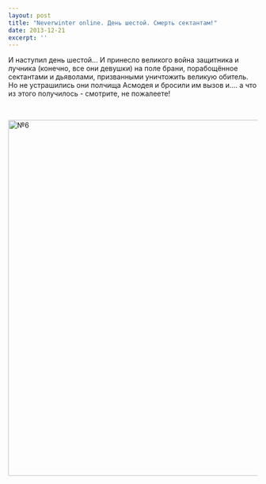 ```yaml
---
layout: post
title: "Neverwinter online. День шестой. Смерть сектантам!"
date: 2013-12-21
excerpt: ''
---
```


И наступил день шестой... И принесло великого война защитника и лучника (конечно, все они девушки) на поле брани, порабощённое сектантами и дьяволами, призванными уничтожить великую обитель. Но не устрашились они полчища Асмодея и бросили им вызов и.... а что из этого получилось - смотрите, не пожалеете!

&nbsp;

<a href="http://gamersoul.ru/wp-content/uploads/2013/12/№6.png"><img class="alignnone size-full wp-image-3280" src="http://gamersoul.ru/wp-content/uploads/2013/12/№6.png" alt="№6" width="1280" height="720" /></a>